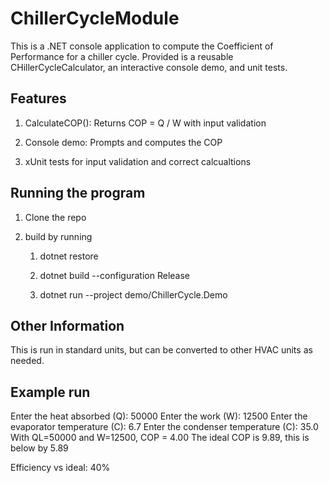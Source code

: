 # ChillerCycleModule

This is a .NET console application to compute the Coefficient of Performance for a chiller cycle. Provided is a reusable CHillerCycleCalculator, an interactive console demo, and unit tests.

## Features 

1. CalculateCOP(): Returns COP = Q / W with input validation

2. Console demo: Prompts and computes the COP

3. xUnit tests for input validation and correct calcualtions 

## Running the program

1. Clone the repo

2. build by running

	1. dotnet restore

	2. dotnet build --configuration Release

	3. dotnet run --project demo/ChillerCycle.Demo

## Other Information

This is run in standard units, but can be converted to other HVAC units as needed. 

## Example run

Enter the heat absorbed (Q): 50000
Enter the work (W): 12500
Enter the evaporator temperature (C): 6.7
Enter the condenser temperature (C): 35.0
With QL=50000 and W=12500, COP = 4.00
The ideal COP is 9.89, this is below by 5.89

Efficiency vs ideal: 40%

